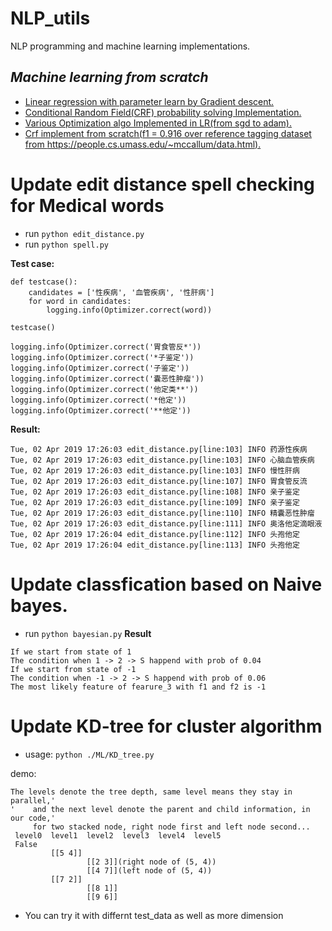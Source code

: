 # NLP_utils
NLP programming and machine learning implementations.

***Machine learning from scratch***
---
- [Linear regression with parameter learn by Gradient descent.](https://github.com/fooSynaptic/Py_utils/blob/master/ML/regression/linearRegression.py)
- [Conditional Random Field(CRF) probability solving Implementation.](https://github.com/fooSynaptic/NLP_utils/blob/master/ML/PGM/CRF/crfProb_logit.py)
- [Various Optimization algo Implemented in LR(from sgd to adam).](https://github.com/fooSynaptic/NLP_utils/blob/master/ML/regression/optimizer.py)
- [Crf implement from scratch(f1 = 0.916 over reference tagging dataset from https://people.cs.umass.edu/~mccallum/data.html).](https://github.com/fooSynaptic/NLP_utils/tree/master/ML/PGM/CRF/crf_from_scratch)





# Update edit distance spell checking for Medical words
- run `python edit_distance.py`
- run `python spell.py`

**Test case:**
```
def testcase():          
    candidates = ['性疾病', '血管疾病', '性肝病']
    for word in candidates:
        logging.info(Optimizer.correct(word))

testcase()

logging.info(Optimizer.correct('胃食管反*'))
logging.info(Optimizer.correct('*子鉴定'))
logging.info(Optimizer.correct('子鉴定'))
logging.info(Optimizer.correct('囊恶性肿瘤'))
logging.info(Optimizer.correct('他定类**'))
logging.info(Optimizer.correct('*他定'))
logging.info(Optimizer.correct('**他定'))
```
**Result:**
```
Tue, 02 Apr 2019 17:26:03 edit_distance.py[line:103] INFO 药源性疾病
Tue, 02 Apr 2019 17:26:03 edit_distance.py[line:103] INFO 心脑血管疾病
Tue, 02 Apr 2019 17:26:03 edit_distance.py[line:103] INFO 慢性肝病
Tue, 02 Apr 2019 17:26:03 edit_distance.py[line:107] INFO 胃食管反流
Tue, 02 Apr 2019 17:26:03 edit_distance.py[line:108] INFO 亲子鉴定
Tue, 02 Apr 2019 17:26:03 edit_distance.py[line:109] INFO 亲子鉴定
Tue, 02 Apr 2019 17:26:03 edit_distance.py[line:110] INFO 精囊恶性肿瘤
Tue, 02 Apr 2019 17:26:03 edit_distance.py[line:111] INFO 奥洛他定滴眼液
Tue, 02 Apr 2019 17:26:04 edit_distance.py[line:112] INFO 头孢他定
Tue, 02 Apr 2019 17:26:04 edit_distance.py[line:113] INFO 头孢他定
```

# Update classfication based on Naive bayes.
- run `python bayesian.py`
**Result**

```
If we start from state of 1
The condition when 1 -> 2 -> S happend with prob of 0.04
If we start from state of -1
The condition when -1 -> 2 -> S happend with prob of 0.06
The most likely feature of fearure_3 with f1 and f2 is -1
```

# Update KD-tree for cluster algorithm
- usage: `python ./ML/KD_tree.py`

demo:
```
The levels denote the tree depth, same level means they stay in parallel,'
'    and the next level denote the parent and child information, in our code,'
     for two stacked node, right node first and left node second...
 level0  level1  level2  level3  level4  level5
 False
         [[5 4]]
                 [[2 3]](right node of (5, 4))
                 [[4 7]](left node of (5, 4))
         [[7 2]]
                 [[8 1]]
                 [[9 6]]
 ```
 - You can try it with differnt test_data as well as more dimension
